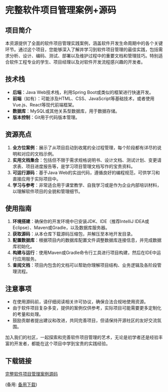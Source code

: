 # 完整软件项目管理案例+源码

## 项目简介

本资源提供了全面的软件项目管理实践案例，涵盖软件开发生命周期中的各个关键环节。通过这个项目，您能够深入了解并学习到软件项目管理的最佳实践，包括需求分析、设计、编码、测试、部署以及维护过程中的重要文档和管理技巧。特别适合软件工程专业的学生、项目经理以及对软件开发流程感兴趣的开发者。

## 技术栈

- **后端**：Java Web技术栈，利用Spring Boot或类似的框架进行快速开发。
- **前端**（如有）：可能涉及HTML、CSS、JavaScript等基础技术，或者使用Vue.js、React等现代前端框架。
- **数据库**：MySQL或其他关系型数据库，用于数据存储。
- **版本控制**：Git用于代码版本管理。

## 资源亮点

1. **全方位案例**：展示了从项目启动到收尾的全过程管理，每个阶段都有详尽的说明和对应的文档示例。
2. **实用文档集合**：包括但不限于需求规格说明书、设计文档、测试计划、变更请求表、项目进度报告等，是学习项目管理文档写作的宝贵资料。
3. **可运行源码**：基于Java Web的实战代码，遵循良好的编程规范，可供学习和直接应用于实际项目中。
4. **学习与参考**：非常适合用于课堂教学、自我学习或是作为企业内部培训材料，以理解软件项目的全貌和管理细节。

## 使用指南

1. **环境搭建**：确保你的开发环境中已安装JDK、IDE（推荐IntelliJ IDEA或Eclipse）、Maven或Gradle，以及数据库服务器。
2. **获取源码**：从本仓库下载源码压缩包，并解压至本地开发目录。
3. **配置数据库**：根据项目内的数据库配置文件调整数据库连接信息，并完成数据库初始化。
4. **构建与运行**：使用Maven或Gradle命令行工具进行项目构建，然后在IDE中运行应用服务。
5. **查阅文档**：项目内包含的文档可以帮助你理解项目结构、业务逻辑及各阶段管理流程。

## 注意事项

- 在使用源码前，请仔细阅读相关许可协议，确保合法合规地使用资源。
- 由于软件项目复杂多变，提供的案例仅供参考，实际项目可能需要更多定制化的考量和处理。
- 鼓励贡献者提出建议和改进，共同完善项目，但请保持开源社区的友好交流氛围。

加入我们的社区，一起探索和完善软件项目管理的艺术，无论是初学者还是经验丰富的开发者，都能在这个项目中学到宝贵的实践经验。

## 下载链接
[完整软件项目管理案例源码](https://pan.quark.cn/s/baebfb553cd1) 

(备用: [备用下载](https://pan.baidu.com/s/17kWjVxFupjzE26d7xUnbVg?pwd=1234))
